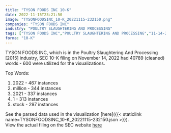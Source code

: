 ```yaml
---
title: "TYSON FOODS INC 10-K"
date: 2022-11-15T23:21:50
image: "TYSONFOODSINC_10-K_20221115-232150.png"
companies: "TYSON FOODS INC"
industry: "POULTRY SLAUGHTERING AND PROCESSING"
tags: ["TYSON FOODS INC","POULTRY SLAUGHTERING AND PROCESSING","11-14-2022","10-K"]
forms: "10-K"
---
```

TYSON FOODS INC, which is in the Poultry Slaughtering And Processing [2015] industry, SEC 10-K filing on November 14, 2022 had 40789 (cleaned) words - 600 were utilized for the visualizations.

Top Words:
1. 2022 - 467 instances
2. million - 344 instances
3. 2021 - 337 instances
4. 1 - 313 instances
5. stock - 297 instances


See the parsed data used in the visualization [here]({{< staticlink name=TYSONFOODSINC_10-K_20221115-232150.json >}}).  
View the actual filing on the SEC website [here](https://www.sec.gov/Archives/edgar/data/100493/0000100493-22-000097.txt)